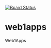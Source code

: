 [![Board Status](https://dev.azure.com/web1apps/10a96eab-074b-4bde-92b5-86d599d35198/650dfb7b-6c6b-4a2f-a34f-89863dca5d0c/_apis/work/boardbadge/e16a7f73-5d8c-4144-bd1e-ea869654a197)](https://dev.azure.com/web1apps/10a96eab-074b-4bde-92b5-86d599d35198/_boards/board/t/650dfb7b-6c6b-4a2f-a34f-89863dca5d0c/Microsoft.RequirementCategory)
# web1apps
Web1Apps
